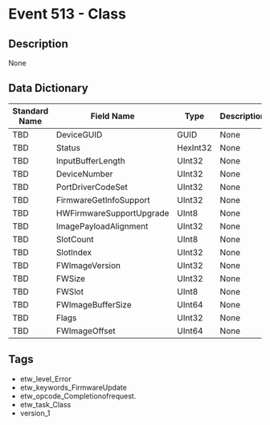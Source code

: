 # Event 513 - Class

## Description
None

## Data Dictionary
|Standard Name|Field Name|Type|Description|Sample Value|
|---|---|---|---|---|
|TBD|DeviceGUID|GUID|None|`None`|
|TBD|Status|HexInt32|None|`None`|
|TBD|InputBufferLength|UInt32|None|`None`|
|TBD|DeviceNumber|UInt32|None|`None`|
|TBD|PortDriverCodeSet|UInt32|None|`None`|
|TBD|FirmwareGetInfoSupport|UInt32|None|`None`|
|TBD|HWFirmwareSupportUpgrade|UInt8|None|`None`|
|TBD|ImagePayloadAlignment|UInt32|None|`None`|
|TBD|SlotCount|UInt8|None|`None`|
|TBD|SlotIndex|UInt32|None|`None`|
|TBD|FWImageVersion|UInt32|None|`None`|
|TBD|FWSize|UInt32|None|`None`|
|TBD|FWSlot|UInt8|None|`None`|
|TBD|FWImageBufferSize|UInt64|None|`None`|
|TBD|Flags|UInt32|None|`None`|
|TBD|FWImageOffset|UInt64|None|`None`|

## Tags
* etw_level_Error
* etw_keywords_FirmwareUpdate
* etw_opcode_Completionofrequest.
* etw_task_Class
* version_1